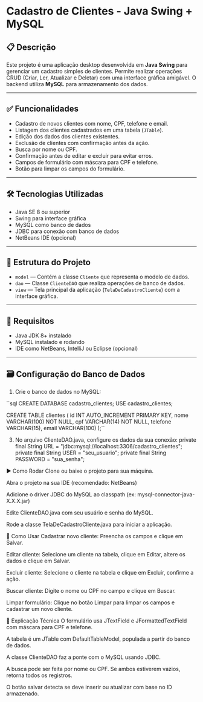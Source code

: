 # Cadastro de Clientes - Java Swing + MySQL

## 📋 Descrição

Este projeto é uma aplicação desktop desenvolvida em **Java Swing** para gerenciar um cadastro simples de clientes. Permite realizar operações CRUD (Criar, Ler, Atualizar e Deletar) com uma interface gráfica amigável. O backend utiliza **MySQL** para armazenamento dos dados.

---

## ✅ Funcionalidades

- Cadastro de novos clientes com nome, CPF, telefone e email.
- Listagem dos clientes cadastrados em uma tabela (`JTable`).
- Edição dos dados dos clientes existentes.
- Exclusão de clientes com confirmação antes da ação.
- Busca por nome ou CPF.
- Confirmação antes de editar e excluir para evitar erros.
- Campos de formulário com máscara para CPF e telefone.
- Botão para limpar os campos do formulário.

---

## 🛠️ Tecnologias Utilizadas

- Java SE 8 ou superior  
- Swing para interface gráfica  
- MySQL como banco de dados  
- JDBC para conexão com banco de dados  
- NetBeans IDE (opcional)  

---

## 📂 Estrutura do Projeto

- `model` — Contém a classe `Cliente` que representa o modelo de dados.
- `dao` — Classe `ClienteDAO` que realiza operações de banco de dados.
- `view` — Tela principal da aplicação (`TelaDeCadastroCliente`) com a interface gráfica.

---

## 📌 Requisitos

- Java JDK 8+ instalado  
- MySQL instalado e rodando  
- IDE como NetBeans, IntelliJ ou Eclipse (opcional)

---

## 🗃️ Configuração do Banco de Dados

1. Crie o banco de dados no MySQL:

``sql
CREATE DATABASE cadastro_clientes;
USE cadastro_clientes;

CREATE TABLE clientes (
    id INT AUTO_INCREMENT PRIMARY KEY,
    nome VARCHAR(100) NOT NULL,
    cpf VARCHAR(14) NOT NULL,
    telefone VARCHAR(15),
    email VARCHAR(100)
);``

3. No arquivo ClienteDAO.java, configure os dados da sua conexão:
   private final String URL = "jdbc:mysql://localhost:3306/cadastro_clientes";
private final String USER = "seu_usuario";
private final String PASSWORD = "sua_senha";

▶️ Como Rodar
Clone ou baixe o projeto para sua máquina.

Abra o projeto na sua IDE (recomendado: NetBeans)

Adicione o driver JDBC do MySQL ao classpath (ex: mysql-connector-java-X.X.X.jar)

Edite ClienteDAO.java com seu usuário e senha do MySQL.

Rode a classe TelaDeCadastroCliente.java para iniciar a aplicação.

🧭 Como Usar
Cadastrar novo cliente:
Preencha os campos e clique em Salvar.

Editar cliente:
Selecione um cliente na tabela, clique em Editar, altere os dados e clique em Salvar.

Excluir cliente:
Selecione o cliente na tabela e clique em Excluir, confirme a ação.

Buscar cliente:
Digite o nome ou CPF no campo e clique em Buscar.

Limpar formulário:
Clique no botão Limpar para limpar os campos e cadastrar um novo cliente.

🧠 Explicação Técnica
O formulário usa JTextField e JFormattedTextField com máscara para CPF e telefone.

A tabela é um JTable com DefaultTableModel, populada a partir do banco de dados.

A classe ClienteDAO faz a ponte com o MySQL usando JDBC.

A busca pode ser feita por nome ou CPF. Se ambos estiverem vazios, retorna todos os registros.

O botão salvar detecta se deve inserir ou atualizar com base no ID armazenado.

